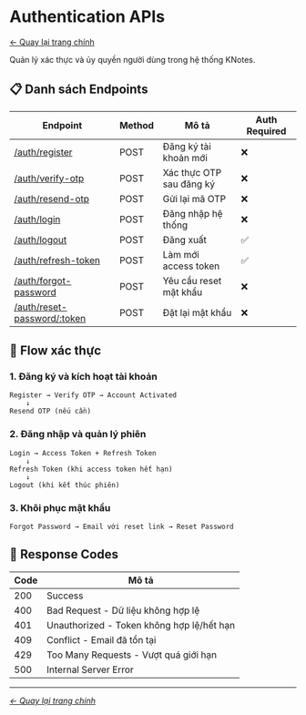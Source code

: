 # Authentication APIs

[← Quay lại trang chính](../README.md)

Quản lý xác thực và ủy quyền người dùng trong hệ thống KNotes.

## 📋 Danh sách Endpoints

| Endpoint                                           | Method | Mô tả                    | Auth Required |
| -------------------------------------------------- | ------ | ------------------------ | ------------- |
| [/auth/register](./register.md)                    | POST   | Đăng ký tài khoản mới    | ❌            |
| [/auth/verify-otp](./verify-otp.md)                | POST   | Xác thực OTP sau đăng ký | ❌            |
| [/auth/resend-otp](./resend-otp.md)                | POST   | Gửi lại mã OTP           | ❌            |
| [/auth/login](./login.md)                          | POST   | Đăng nhập hệ thống       | ❌            |
| [/auth/logout](./logout.md)                        | POST   | Đăng xuất                | ✅            |
| [/auth/refresh-token](./refresh-token.md)          | POST   | Làm mới access token     | ✅            |
| [/auth/forgot-password](./forgot-password.md)      | POST   | Yêu cầu reset mật khẩu   | ❌            |
| [/auth/reset-password/:token](./reset-password.md) | POST   | Đặt lại mật khẩu         | ❌            |

## 🔐 Flow xác thực

### 1. Đăng ký và kích hoạt tài khoản

```
Register → Verify OTP → Account Activated
    ↓
Resend OTP (nếu cần)
```

### 2. Đăng nhập và quản lý phiên

```
Login → Access Token + Refresh Token
    ↓
Refresh Token (khi access token hết hạn)
    ↓
Logout (khi kết thúc phiên)
```

### 3. Khôi phục mật khẩu

```
Forgot Password → Email với reset link → Reset Password
```

## 🎯 Response Codes

| Code | Mô tả                                     |
| ---- | ----------------------------------------- |
| 200  | Success                                   |
| 400  | Bad Request - Dữ liệu không hợp lệ        |
| 401  | Unauthorized - Token không hợp lệ/hết hạn |
| 409  | Conflict - Email đã tồn tại               |
| 429  | Too Many Requests - Vượt quá giới hạn     |
| 500  | Internal Server Error                     |

---

_[← Quay lại trang chính](../README.md)_
